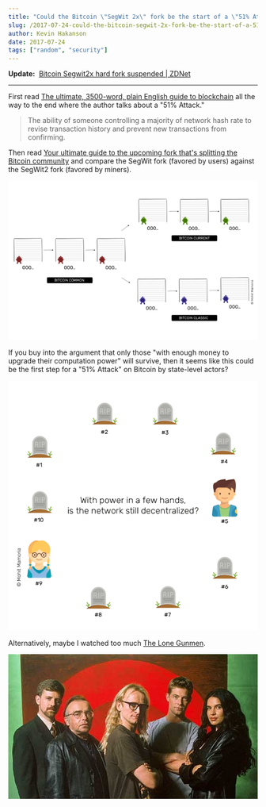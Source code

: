 ```yaml
---
title: "Could the Bitcoin \"SegWit 2x\" fork be the start of a \"51% Attack\"?"
slug: /2017-07-24-could-the-bitcoin-segwit-2x-fork-be-the-start-of-a-51-attack
author: Kevin Hakanson
date: 2017-07-24
tags: ["random", "security"]
---
```

**Update:**  [Bitcoin Segwit2x hard fork suspended | ZDNet](http://www.zdnet.com/article/bitcoin-segwit2x-hard-fork-suspended/)

---

First read [The ultimate, 3500-word, plain English guide to blockchain](https://thenextweb.com/evergreen/2017/07/04/ultimate-3500-word-plain-english-guide-blockchain/) all the way to the end where the author talks about a "51% Attack."

> The ability of someone controlling a majority of network hash rate to revise transaction history and prevent new transactions from confirming.

Then read [Your ultimate guide to the upcoming fork that's splitting the Bitcoin community](https://thenextweb.com/contributors/2017/07/24/ultimate-guide-upcoming-fork-thats-splitting-bitcoin-community/) and compare the SegWit fork (favored by users) against the SegWit2 fork (favored by miners).

[![](images/pastedImage_3.png)](images/pastedImage_3.png)

If you buy into the argument that only those "with enough money to upgrade their computation power" will survive, then it seems like this could be the first step for a "51% Attack" on Bitcoin by state-level actors?

[![](images/pastedImage_2.png)](images/pastedImage_2.png)

Alternatively, maybe I watched too much [The Lone Gunmen](http://www.imdb.com/title/tt0243069/).

[![The Lone Gunmen](images/1220268.jpeg)](images/1220268.jpeg)